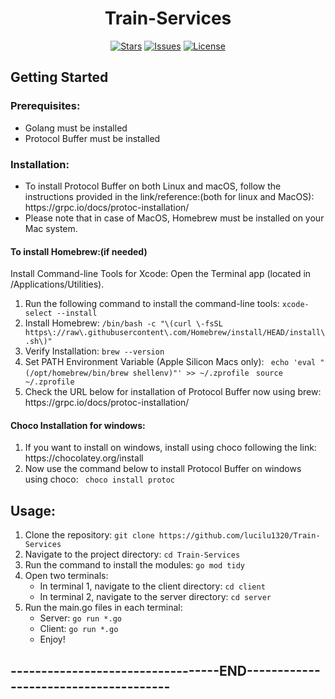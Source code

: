 <!DOCTYPE html>
<html>
<head>
  <meta charset="utf-8">
  
</head>
<body>

  <h1 align="center">Train-Services</h1>

  <p align="center">
    <a href="https://github.com/lucilu1320/Train-Services"><img src="https://img.shields.io/github/stars/lucilu1320/Train-Services?style=flat-square" alt="Stars"></a>
    <a href="https://github.com/lucilu1320/Train-Services/issues"><img src="https://img.shields.io/github/issues/lucilu1320/Train-Services?style=flat-square" alt="Issues"></a>
    <a href="https://github.com/lucilu1320/Train-Services/blob/master/LICENSE"><img src="https://img.shields.io/github/license/lucilu1320/Train-Services?style=flat-square" alt="License"></a>
  </p>

  <h2>Getting Started</h2>

  <h3>Prerequisites:</h3>

  <ul>
    <li>Golang must be installed</li>
    <li>Protocol Buffer must be installed</li>
  </ul>



  <h3>Installation:</h3>

  <ul>
    <li>To install Protocol Buffer on both Linux and macOS, follow the instructions provided in the link/reference:(both for linux and MacOS): https://grpc.io/docs/protoc-installation/</li>
    <li>Please note that in case of MacOS, Homebrew must be installed on your Mac system.</li>
  </ul>

  <h4>To install Homebrew:(if needed)</h4>
  <p> Install Command-line Tools for Xcode:
    Open the Terminal app (located in /Applications/Utilities).</p>

  <ol>
    
  <li>Run the following command to install the command-line tools:
      <code>xcode-select --install</code> </li>
    <li>Install Homebrew:
      <code>/bin/bash -c "<span class="math-inline">\(curl \-fsSL https\://raw\.githubusercontent\.com/Homebrew/install/HEAD/install\.sh\)"</code> </li>
        
<li>Verify Installation:
<code>brew --version</code>
</li>
<li>Set PATH Environment Variable (Apple Silicon Macs only):
<code> echo 'eval "</span>(/opt/homebrew/bin/brew shellenv)"' >> ~/.zprofile </code>
      <code>source ~/.zprofile </code>
    </li>
<li> Check the URL below for installation of Protocol Buffer now using brew: https://grpc.io/docs/protoc-installation/</li>
  </ol>

<h4>Choco Installation for windows:</h4>
<ol>
<li> If you want to install on windows, install using choco following the link: https://chocolatey.org/install </li>
<li>Now use the command below to install Protocol Buffer on windows using choco: <code> choco install protoc </code> </li>

  
</ol>

  <h2>Usage:</h2>

  <ol>
    <li>Clone the repository:
      <code>git clone https://github.com/lucilu1320/Train-Services</code>
    </li>
    <li>Navigate to the project directory:
      <code>cd Train-Services</code>
      
   </li>
   <li>Run the command to install the modules:
     <code>go mod tidy</code>
   </li>
    <li>Open two terminals:
      <ul>
        <li>In terminal 1, navigate to the client directory:
          <code>cd client</code>
        </li>
        <li>In terminal 2, navigate to the server directory:
          <code>cd server</code>
        </li>
      </ul>
    </li>
    <li>Run the main.go files in each terminal:
      <ul>
        <li>Server: <code>go run *.go</code></li>
        <li>Client: <code>go run *.go</code></li>
        <li>Enjoy!</li>
        
  </ul>
    </li>
  </ol>
<h2>----------------------------------END--------------------------------------</h2>
